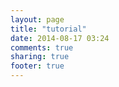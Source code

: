 ```yaml
---
layout: page
title: "tutorial"
date: 2014-08-17 03:24
comments: true
sharing: true
footer: true
---
```

